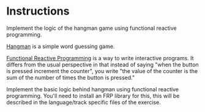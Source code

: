 # Instructions

Implement the logic of the hangman game using functional reactive programming.

[Hangman][] is a simple word guessing game.

[Functional Reactive Programming][frp] is a way to write interactive
programs. It differs from the usual perspective in that instead of
saying "when the button is pressed increment the counter", you write
"the value of the counter is the sum of the number of times the button
is pressed."

Implement the basic logic behind hangman using functional reactive
programming.  You'll need to install an FRP library for this, this will
be described in the language/track specific files of the exercise.

[Hangman]: https://en.wikipedia.org/wiki/Hangman_%28game%29
[frp]: https://en.wikipedia.org/wiki/Functional_reactive_programming
